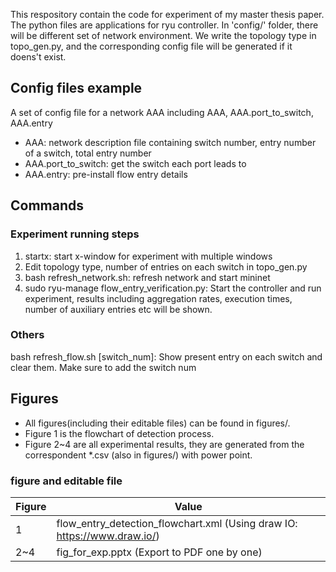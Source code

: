 This respository contain the code for experiment of my master thesis paper.
The python files are applications for ryu controller.
In 'config/' folder, there will be different set of network environment.
We write the topology type in topo_gen.py, and the corresponding config file will be generated if it doens't exist.
## Config files example ##
A set of config file for a network AAA including AAA, AAA.port_to_switch, AAA.entry

* AAA: network description file containing switch number, entry number of a switch, total entry number
* AAA.port_to_switch: get the switch each port leads to
* AAA.entry: pre-install flow entry details



## Commands ##
### Experiment running steps ###
1. startx: start x-window for experiment with multiple windows
1. Edit topology type, number of entries on each switch in topo_gen.py
1. bash refresh_network.sh: refresh network and start mininet
1. sudo ryu-manage flow_entry_verification.py: Start the controller and run experiment, results including aggregation rates, execution times, number of auxiliary entries etc will be shown.  
                                                         
### Others ###
bash refresh_flow.sh [switch_num]: Show present entry on each switch and clear them. Make sure to add the switch num

## Figures ##
* All figures(including their editable files) can be found in figures/.
* Figure 1 is the flowchart of detection process.
* Figure 2~4 are all experimental results, they are generated from the correspondent *.csv (also in figures/) with power point.

### figure and editable file ###
Figure   | Value
-------- | ---
1        | flow_entry_detection_flowchart.xml (Using draw IO: https://www.draw.io/)
2~4      | fig_for_exp.pptx (Export to PDF one by one)
